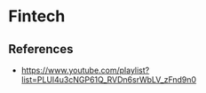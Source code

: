 # Fintech

## References

- https://www.youtube.com/playlist?list=PLUl4u3cNGP61Q_RVDn6srWbLV_zFnd9n0
